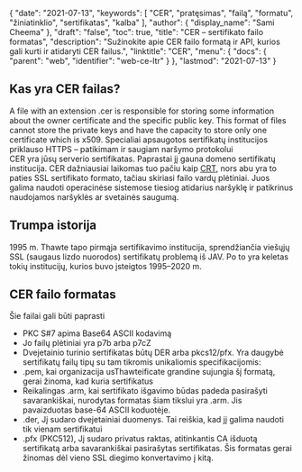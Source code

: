 {
  "date": "2021-07-13",
  "keywords": [
"CER",
"pratęsimas",
"failą",
"formatu",
"žiniatinklio",
"sertifikatas",
"kalba"
],
  "author": {
    "display_name": "Sami Cheema"
},
  "draft": "false",
  "toc": true,
  "title": "CER – sertifikato failo formatas",
  "description": "Sužinokite apie CER failo formatą ir API, kurios gali kurti ir atidaryti CER failus.",
  "linktitle": "CER",
  "menu": {
    "docs": {
      "parent": "web",
      "identifier": "web-ce-ltr"
}
},
  "lastmod": "2021-07-13"
}

## Kas yra CER failas? ##

A file with an extension .cer is responsible for storing some information about the owner certificate and the specific public key. This format of files cannot store the private keys and have the capacity to store only one certificate which is x509. Specialiai apsaugotos sertifikatų institucijos priklauso HTTPS – patikimam ir saugiam naršymo protokolui  
CER yra jūsų serverio sertifikatas. Paprastai jį gauna domeno sertifikatų institucija. CER dažniausiai laikomas tuo pačiu kaip [CRT](/web/crt/), nors abu yra to paties SSL sertifikato formato, tačiau skiriasi failo vardų plėtiniai.
Juos galima naudoti operacinėse sistemose tiesiog atidarius naršyklę ir patikrinus naudojamos naršyklės ar svetainės saugumą.

## Trumpa istorija ##

1995 m. Thawte tapo pirmąja sertifikavimo institucija, sprendžiančia viešųjų SSL (saugaus lizdo nuorodos) sertifikatų problemą iš JAV. Po to yra keletas tokių institucijų, kurios buvo įsteigtos 1995–2020 m.

## CER failo formatas ##

Šie failai gali būti paprasti
* PKC S#7 apima Base64 ASCII kodavimą
* Jo failų plėtiniai yra p7b arba p7cZ
* Dvejetainio turinio sertifikatas būtų DER arba pkcs12/pfx.
Yra daugybė sertifikatų failų tipų su tam tikromis unikaliomis specifikacijomis:
* .pem, kai organizacija usThawteificate grandine sujungia šį formatą, gerai žinoma, kad kuria sertifikatus
* Reikalingas .arm, kai sertifikato išgavimo būdas padeda pasirašyti savarankiškai, nurodytas formatas šiam tikslui yra .arm. Jis pavaizduotas base-64 ASCII koduotėje.
* .der, Jį sudaro dvejetainiai duomenys. Tai reiškia, kad jį galima naudoti tik vienam sertifikatui
* .pfx (PKC512), Jį sudaro privatus raktas, atitinkantis CA išduotą sertifikatą arba savarankiškai pasirašytas sertifikatas. Šis formatas gerai žinomas dėl vieno SSL diegimo konvertavimo į kitą.


